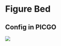 # Figure Bed
## Config in PICGO
![](https://cdn.jsdelivr.net/gh/linmanamanda/figurebed/imgs20200501204140.png)
